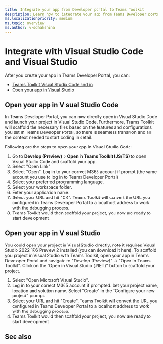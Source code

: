 ```yaml
---
title: Integrate your app from Developer portal to Teams Toolkit
description: Learn how to integrate your app from Teams Developer portal to Teams Toolkit in Visual Studio Code and Visual Studio.
ms.localizationpriority: medium
ms.topic: overview
ms.author: v-sdhakshina
---
```


# Integrate with Visual Studio Code and Visual Studio

After you create your app in Teams Developer Portal, you can:

* [Teams Toolkit Visual Studio Code and in](#open-your-app-in-visual-studio-code)
* [Open your app in Visual Studio](#open-your-app-in-visual-studio)

## Open your app in Visual Studio Code

In Teams Developer Portal, you can now directly open in Visual Studio Code and launch your project in Visual Studio Code. Furthermore, Teams Toolkit will scaffold the necessary files based on the features and configurations you set in Teams Developer Portal, so there is seamless transition and all the context needed to start coding in detail.

Following are the steps to open your app in Visual Studio Code:

1. Go to **Develop (Preview)** > **Open in Teams Toolkit (JS/TS)** to open Visual Studio Code and scaffold your app.
1. Select "Open Link"
1. Select "Open". Log in to your correct M365 account if prompt (the same account you use to log in to Teams Developer Portal)
1. Select your preferred programming language.
1. Select your workspace folder.
1. Enter your application name.
1. Select your URL and hit "OK". Teams Toolkit will convert the URL you configured in Teams Developer Portal to a localhost address to work with the debugging process.
1. Teams Toolkit would then scaffold your project, you now are ready to start development.

## Open your app in Visual Studio

You could open your project in Visual Studio directly, note it requires Visual Studio 2022 17.6 Preview 2 installed (you can download it here). To scaffold you project in Visual Studio with Teams Toolkit, open your app in Teams Developer Portal and navigate to "Develop (Preview)" -> "Open in Teams Toolkit". Click on the “Open in Visual Studio (.NET)” button to scaffold your project.

1. Select "Open Microsoft Visual Studio".
1. Log in to your correct M365 account if prompted. Set your project name, location and solution name. Select "Create" in the "Configure your new project" prompt.
1. Select your URL and hit "Create". Teams Toolkit will convert the URL you configured in Teams Developer Portal to a localhost address to work with the debugging process.
1. Teams Toolkit would then scaffold your project, you now are ready to start development.

## See also

